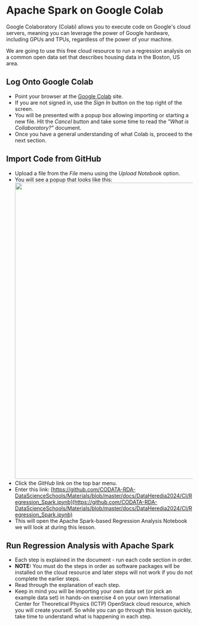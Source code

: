 
# Apache Spark on Google Colab

Google Colaboratory (Colab) allows you to execute code on Google's cloud servers, meaning you can leverage the power of Google hardware, including GPUs and TPUs, regardless of the power of your machine. 

We are going to use this free cloud resource to run a regression analysis on a common open data set that describes housing data in the Boston, US area. 

## Log Onto Google Colab

   * Point your browser at the [Google Colab](https://colab.research.google.com) site.
   * If you are not signed in, use the _Sign In_ button on the top right of the screen. 
   * You will be presented with a popup box allowing importing or starting a new file. Hit the _Cancel_ button and take some time to read the _"What is Collaboratory?"_ document. 
   * Once you have a general understanding of what Colab is, proceed to the next section.

## Import Code from GitHub

   * Upload a file from the _File_ menu using the _Upload Notebook_ option. 
   * You will see a popup that looks like this:
   <img src="https://github.com/CODATA-RDA-DataScienceSchools/Materials/blob/master/docs/SouthAfrica2021/Colab_Open.png" width="800"/><br>
   * Click the _GitHub_ link on the top bar menu.
   * Enter this link: [https://github.com/CODATA-RDA-DataScienceSchools/Materials/blob/master/docs/DataHeredia2024/CI/Regression_Spark.ipynb](https://github.com/CODATA-RDA-DataScienceSchools/Materials/blob/master/docs/DataHeredia2024/CI/Regression_Spark.ipynb)
   * This will open the Apache Spark-based Regression Analysis Notebook we will look at during this lesson.

## Run Regression Analysis with Apache Spark
   * Each step is explained in the document - run each code section in order. 
   * **NOTE:** You must do the steps in order as software packages will be installed on the cloud resource and later steps will not work if you do not complete the earlier steps. 
   * Read through the explanation of each step.
   * Keep in mind you will be importing your own data set (or pick an example data set) in hands-on exercise 4 on your own International Center for Theoretical Physics (ICTP) OpenStack cloud resource, which you will create yourself. So while you can go through this lesson quickly, take time to understand what is happening in each step. 

